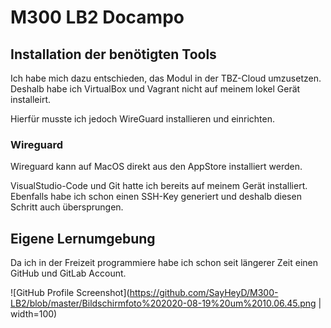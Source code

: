 # M300 LB2 Docampo

## Installation der benötigten Tools

Ich habe mich dazu entschieden, das Modul in der TBZ-Cloud umzusetzen. Deshalb habe ich VirtualBox und Vagrant nicht auf meinem lokel Gerät installeirt.

Hierfür musste ich jedoch WireGuard installieren und einrichten.

### Wireguard

Wireguard kann auf MacOS direkt aus den AppStore installiert werden.



VisualStudio-Code und Git hatte ich bereits auf meinem Gerät installiert.
Ebenfalls habe ich schon einen SSH-Key generiert und deshalb diesen Schritt auch übersprungen.

## Eigene Lernumgebung

Da ich in der Freizeit programmiere habe ich schon seit längerer Zeit einen GitHub und GitLab Account.

![GitHub Profile Screenshot](https://github.com/SayHeyD/M300-LB2/blob/master/Bildschirmfoto%202020-08-19%20um%2010.06.45.png | width=100)

